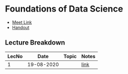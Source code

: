 # Foundations of Data Science

- [Meet Link](https://meet.google.com/eef-miga-dqq)
- [Handout]()

## Lecture Breakdown

| LecNo | Date       | Topic | Notes                       |
| ----- | ---------- | ----- | --------------------------- |
| 1     | 19-08-2020 |       | [link](Lec1Aug19/README.md) |